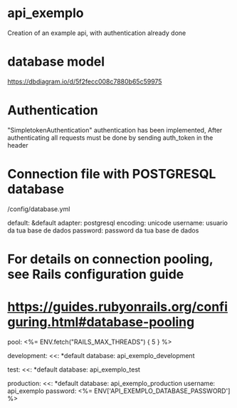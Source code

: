 # api_exemplo
Creation of an example api, with authentication already done

# database model
https://dbdiagram.io/d/5f2fecc008c7880b65c59975

# Authentication

"SimpletokenAuthentication" authentication has been implemented,
After authenticating all requests must be done by sending auth_token in the header

# Connection file with POSTGRESQL database

/config/database.yml

default: &default
  adapter: postgresql
  encoding: unicode
  username: usuario da tua base de dados
  password: password da tua base de dados
  # For details on connection pooling, see Rails configuration guide
  # https://guides.rubyonrails.org/configuring.html#database-pooling
  pool: <%= ENV.fetch("RAILS_MAX_THREADS") { 5 } %>

development:
  <<: *default
  database: api_exemplo_development

test:
  <<: *default
  database: api_exemplo_test

production:
  <<: *default
  database: api_exemplo_production
  username: api_exemplo
  password: <%= ENV['API_EXEMPLO_DATABASE_PASSWORD'] %>
